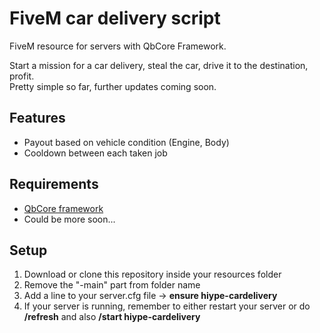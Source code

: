 # FiveM car delivery script
FiveM resource for servers with QbCore Framework.

Start a mission for a car delivery, steal the car, drive it to the destination, profit.<br>
Pretty simple so far, further updates coming soon.

## Features
- Payout based on vehicle condition (Engine, Body)
- Cooldown between each taken job

## Requirements
- [QbCore framework](https://github.com/qbcore-framework)
- Could be more soon...

## Setup
1. Download or clone this repository inside your resources folder
2. Remove the "-main" part from folder name
3. Add a line to your server.cfg file -> **ensure hiype-cardelivery**
4. If your server is running, remember to either restart your server or do **/refresh** and also **/start hiype-cardelivery**
